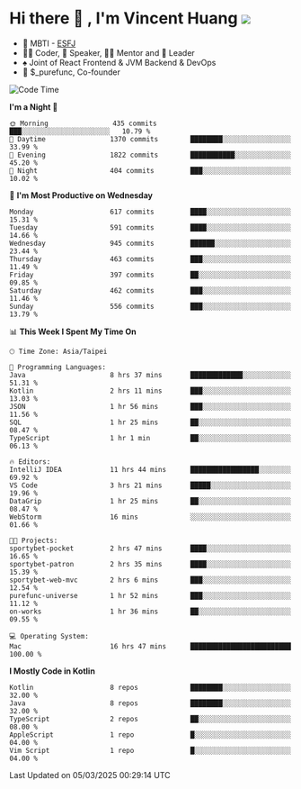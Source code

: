 # Hi there 👋 , I'm Vincent Huang ![](https://komarev.com/ghpvc/?username=Jian-Min-Huang)
- 👀 MBTI - [ESFJ](https://www.16personalities.com/esfj-personality)
- 👨‍💻 Coder, 🎤 Speaker, 👨‍🏫 Mentor and 🚀 Leader
- ♠️ Joint of React Frontend & JVM Backend & DevOps
- 💼 $_purefunc, Co-founder

<!--START_SECTION:waka-->
![Code Time](http://img.shields.io/badge/Code%20Time-4%2C945%20hrs%2023%20mins-blue)

**I'm a Night 🦉** 

```text
🌞 Morning                435 commits         ███░░░░░░░░░░░░░░░░░░░░░░   10.79 % 
🌆 Daytime                1370 commits        ████████░░░░░░░░░░░░░░░░░   33.99 % 
🌃 Evening                1822 commits        ███████████░░░░░░░░░░░░░░   45.20 % 
🌙 Night                  404 commits         ███░░░░░░░░░░░░░░░░░░░░░░   10.02 % 
```
📅 **I'm Most Productive on Wednesday** 

```text
Monday                   617 commits         ████░░░░░░░░░░░░░░░░░░░░░   15.31 % 
Tuesday                  591 commits         ████░░░░░░░░░░░░░░░░░░░░░   14.66 % 
Wednesday                945 commits         ██████░░░░░░░░░░░░░░░░░░░   23.44 % 
Thursday                 463 commits         ███░░░░░░░░░░░░░░░░░░░░░░   11.49 % 
Friday                   397 commits         ██░░░░░░░░░░░░░░░░░░░░░░░   09.85 % 
Saturday                 462 commits         ███░░░░░░░░░░░░░░░░░░░░░░   11.46 % 
Sunday                   556 commits         ███░░░░░░░░░░░░░░░░░░░░░░   13.79 % 
```


📊 **This Week I Spent My Time On** 

```text
🕑︎ Time Zone: Asia/Taipei

💬 Programming Languages: 
Java                     8 hrs 37 mins       █████████████░░░░░░░░░░░░   51.31 % 
Kotlin                   2 hrs 11 mins       ███░░░░░░░░░░░░░░░░░░░░░░   13.03 % 
JSON                     1 hr 56 mins        ███░░░░░░░░░░░░░░░░░░░░░░   11.56 % 
SQL                      1 hr 25 mins        ██░░░░░░░░░░░░░░░░░░░░░░░   08.47 % 
TypeScript               1 hr 1 min          ██░░░░░░░░░░░░░░░░░░░░░░░   06.13 % 

🔥 Editors: 
IntelliJ IDEA            11 hrs 44 mins      █████████████████░░░░░░░░   69.92 % 
VS Code                  3 hrs 21 mins       █████░░░░░░░░░░░░░░░░░░░░   19.96 % 
DataGrip                 1 hr 25 mins        ██░░░░░░░░░░░░░░░░░░░░░░░   08.47 % 
WebStorm                 16 mins             ░░░░░░░░░░░░░░░░░░░░░░░░░   01.66 % 

🐱‍💻 Projects: 
sportybet-pocket         2 hrs 47 mins       ████░░░░░░░░░░░░░░░░░░░░░   16.65 % 
sportybet-patron         2 hrs 35 mins       ████░░░░░░░░░░░░░░░░░░░░░   15.39 % 
sportybet-web-mvc        2 hrs 6 mins        ███░░░░░░░░░░░░░░░░░░░░░░   12.54 % 
purefunc-universe        1 hr 52 mins        ███░░░░░░░░░░░░░░░░░░░░░░   11.12 % 
on-works                 1 hr 36 mins        ██░░░░░░░░░░░░░░░░░░░░░░░   09.55 % 

💻 Operating System: 
Mac                      16 hrs 47 mins      █████████████████████████   100.00 % 
```

**I Mostly Code in Kotlin** 

```text
Kotlin                   8 repos             ████████░░░░░░░░░░░░░░░░░   32.00 % 
Java                     8 repos             ████████░░░░░░░░░░░░░░░░░   32.00 % 
TypeScript               2 repos             ██░░░░░░░░░░░░░░░░░░░░░░░   08.00 % 
AppleScript              1 repo              █░░░░░░░░░░░░░░░░░░░░░░░░   04.00 % 
Vim Script               1 repo              █░░░░░░░░░░░░░░░░░░░░░░░░   04.00 % 
```




 Last Updated on 05/03/2025 00:29:14 UTC
<!--END_SECTION:waka-->
